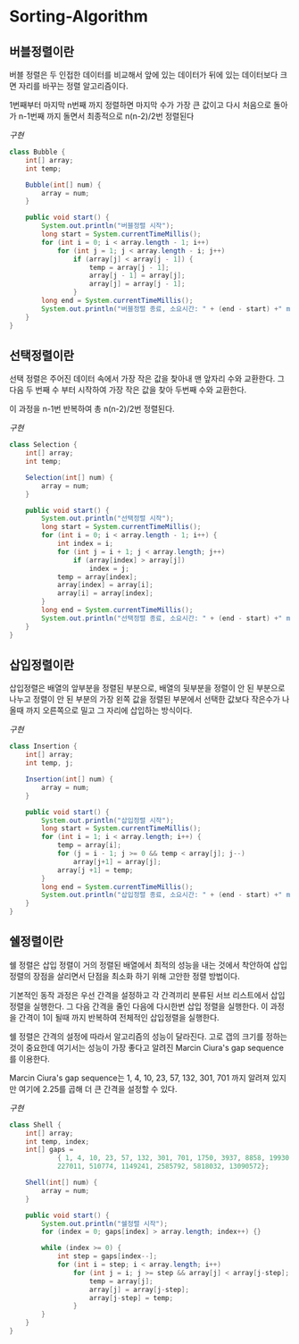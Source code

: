 # Sorting-Algorithm

## 버블정렬이란
버블 정렬은 두 인접한 데이터를 비교해서 앞에 있는 데이터가 뒤에 있는 데이터보다 크면 자리를 바꾸는 정렬 알고리즘이다.

1번째부터 마지막 n번째 까지 정렬하면 마지막 수가 가장 큰 값이고 다시 처음으로 돌아가 n-1번째 까지 돌면서 최종적으로 n(n-2)/2번 정렬된다

*구현*
``` java
class Bubble {
    int[] array;
    int temp;

    Bubble(int[] num) {
        array = num;
    }

    public void start() {
        System.out.println("버블정렬 시작");
        long start = System.currentTimeMillis();
        for (int i = 0; i < array.length - 1; i++)
            for (int j = 1; j < array.length - i; j++)
                if (array[j] < array[j - 1]) {
                    temp = array[j - 1];
                    array[j - 1] = array[j];
                    array[j] = array[j - 1];
                }
        long end = System.currentTimeMillis();
        System.out.println("버블정렬 종료, 소요시간: " + (end - start) +" ms");
    }
}
```

## 선택정렬이란
선택 정렬은 주어진 데이터 속에서 가장 작은 값을 찾아내 맨 앞자리 수와 교환한다. 그 다음 두 번째 수 부터 시작하여 가장 작은 값을 찾아 두번째 수와 교환한다.

이 과정을 n-1번 반복하여 총 n(n-2)/2번 정렬된다.

*구현*
```java
class Selection {
    int[] array;
    int temp;

    Selection(int[] num) {
        array = num;
    }

    public void start() {
        System.out.println("선택정렬 시작");
        long start = System.currentTimeMillis();
        for (int i = 0; i < array.length - 1; i++) {
            int index = i;
            for (int j = i + 1; j < array.length; j++)
                if (array[index] > array[j])
                    index = j;
            temp = array[index];
            array[index] = array[i];
            array[i] = array[index];
        }
        long end = System.currentTimeMillis();
        System.out.println("선택정렬 종료, 소요시간: " + (end - start) +" ms");
    }
}
```

## 삽입정렬이란
삽입정렬은 배열의 앞부분을 정렬된 부분으로, 배열의 뒷부분을 정렬이 안 된 부분으로 나누고 정렬이 안 된 부분의 가장 왼쪽 값을 정렬된 부분에서 선택한 값보다 작은수가 나올때 까지 오른쪽으로 밀고 그 자리에 삽입하는 방식이다.

*구현*
``` java
class Insertion {
    int[] array;
    int temp, j;

    Insertion(int[] num) {
        array = num;
    }

    public void start() {
        System.out.println("삽입정렬 시작");
        long start = System.currentTimeMillis();
        for (int i = 1; i < array.length; i++) {
            temp = array[i];
            for (j = i - 1; j >= 0 && temp < array[j]; j--)
                array[j+1] = array[j];
            array[j +1] = temp;
        }
        long end = System.currentTimeMillis();
        System.out.println("삽입정렬 종료, 소요시간: " + (end - start) +" ms");
    }
}
```

## 쉘정렬이란
쉘 정렬은 삽입 정렬이 거의 정렬된 배열에서 최적의 성능을 내는 것에서 착안하여 삽입 정렬의 장점을 살리면서 단점을 최소화 하기 위해 고안한 정렬 방법이다. 

기본적인 동작 과정은 우선 간격을 설정하고 각 간격끼리 분류된 서브 리스트에서 삽입 정렬을 실행한다. 그 다음 간격을 줄인 다음에 다시한번 삽입 정렬을 실행한다. 이 과정을 간격이 1이 될때 까지 반복하여 전체적인 삽입정렬을 실행한다.

쉘 정렬은 간격의 설정에 따라서 알고리즘의 성능이 달라진다. 고로 갭의 크기를 정하는 것이 중요한데 여기서는 성능이 가장 좋다고 알려진 Marcin Ciura's gap sequence를 이용한다.

Marcin Ciura's gap sequence는 1, 4, 10, 23, 57, 132, 301, 701 까지 알려져 있지만 여기에 2.25를 곱해 더 큰 간격을 설정할 수 있다.

*구현*
```java
class Shell {
    int[] array;
    int temp, index;
    int[] gaps =
            { 1, 4, 10, 23, 57, 132, 301, 701, 1750, 3937, 8858, 19930, 44842, 100894,
            227011, 510774, 1149241, 2585792, 5818032, 13090572};

    Shell(int[] num) {
        array = num;
    }

    public void start() {
        System.out.println("쉘정렬 시작");
        for (index = 0; gaps[index] > array.length; index++) {}

        while (index >= 0) {
            int step = gaps[index--];
            for (int i = step; i < array.length; i++)
                for (int j = i; j >= step && array[j] < array[j-step]; j -= step) {
                    temp = array[j];
                    array[j] = array[j-step];
                    array[j-step] = temp;
                }
        }
    }
}
```
